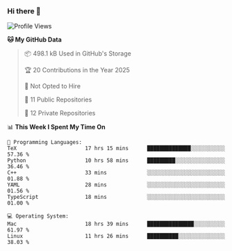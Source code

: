 ### Hi there 👋

<!--
**huayuan4396/huayuan4396** is a ✨ _special_ ✨ repository because its `README.md` (this file) appears on your GitHub profile.

Here are some ideas to get you started:

- 🔭 I’m currently working on ...
- 🌱 I’m currently learning ...
- 👯 I’m looking to collaborate on ...
- 🤔 I’m looking for help with ...
- 💬 Ask me about ...
- 📫 How to reach me: ...
- 😄 Pronouns: ...
- ⚡ Fun fact: ...
-->

<!--START_SECTION:waka-->
![Profile Views](http://img.shields.io/badge/Profile%20Views-0-blue)

**🐱 My GitHub Data** 

> 📦 498.1 kB Used in GitHub's Storage 
 > 
> 🏆 20 Contributions in the Year 2025
 > 
> 🚫 Not Opted to Hire
 > 
> 📜 11 Public Repositories 
 > 
> 🔑 12 Private Repositories 
 > 
📊 **This Week I Spent My Time On** 

```text
💬 Programming Languages: 
TeX                      17 hrs 15 mins      ██████████████░░░░░░░░░░░   57.36 % 
Python                   10 hrs 58 mins      █████████░░░░░░░░░░░░░░░░   36.46 % 
C++                      33 mins             ░░░░░░░░░░░░░░░░░░░░░░░░░   01.88 % 
YAML                     28 mins             ░░░░░░░░░░░░░░░░░░░░░░░░░   01.56 % 
TypeScript               18 mins             ░░░░░░░░░░░░░░░░░░░░░░░░░   01.00 % 

💻 Operating System: 
Mac                      18 hrs 39 mins      ███████████████░░░░░░░░░░   61.97 % 
Linux                    11 hrs 26 mins      ██████████░░░░░░░░░░░░░░░   38.03 % 
```


<!--END_SECTION:waka-->
